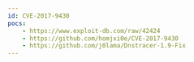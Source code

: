 ```yaml
---
id: CVE-2017-9430
pocs: 
    - https://www.exploit-db.com/raw/42424
    - https://github.com/homjxi0e/CVE-2017-9430
    - https://github.com/j0lama/Dnstracer-1.9-Fix
---
```

